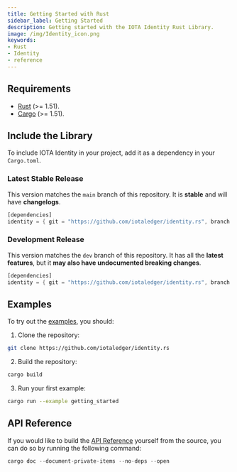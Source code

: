 ```yaml
---
title: Getting Started with Rust
sidebar_label: Getting Started
description: Getting started with the IOTA Identity Rust Library.
image: /img/Identity_icon.png
keywords:
- Rust
- Identity
- reference
---
```


## Requirements

- [Rust](https://www.rust-lang.org/) (>= 1.51).
- [Cargo](https://doc.rust-lang.org/cargo/) (>= 1.51).

## Include the Library

To include IOTA Identity in your project, add it as a dependency in your `Cargo.toml`.

### Latest Stable Release

This version matches the `main` branch of this repository. It is **stable** and will have **changelogs**.

```rust
[dependencies]
identity = { git = "https://github.com/iotaledger/identity.rs", branch = "main"}
```

### Development Release

This version matches the `dev` branch of this repository. It has all the **latest features**, but it **may also have undocumented breaking changes**.

```rust
[dependencies]
identity = { git = "https://github.com/iotaledger/identity.rs", branch = "dev"}
```


## Examples

To try out the [examples](https://github.com/iotaledger/identity.rs/tree/main/examples), you should:

1. Clone the repository:

```bash
git clone https://github.com/iotaledger/identity.rs
```
2. Build the repository:

```bash
cargo build
```
3. Run your first example:

```bash
cargo run --example getting_started
```

## API Reference

If you would like to build the [API Reference](api_reference) yourself from the source, you can do so by running the following command:

```rust
cargo doc --document-private-items --no-deps --open
```
